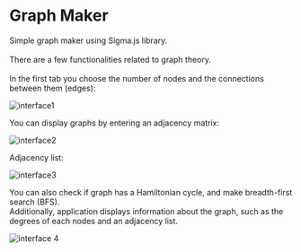# Graph Maker

Simple graph maker using Sigma.js library.  </br>   
There are a few functionalities related to graph theory. </br> </br>
In the first tab you choose the number of nodes and the connections between them (edges):  

![interface1](https://user-images.githubusercontent.com/62302795/84580777-4c221800-adda-11ea-930a-b5b2fbcd3ceb.png)

You can display graphs by entering an adjacency matrix:

![interface2](https://user-images.githubusercontent.com/62302795/84580872-9657c900-addb-11ea-8da5-f653898f1a09.png)

Adjacency list:

![interface3](https://user-images.githubusercontent.com/62302795/84580907-fe0e1400-addb-11ea-97bc-0ea873e0e6b9.png)

You can also check if graph has a Hamiltonian cycle, and make breadth-first search (BFS).  
Additionally, application displays information about the graph, such as the degrees of each nodes and an adjacency list.  

![interface 4](https://user-images.githubusercontent.com/62302795/84581142-42021880-adde-11ea-973f-4fcaf08b374d.png)
